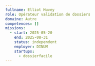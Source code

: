 ```yaml
---
fullname: Elliot Huvey
role: Opérateur validation de dossiers
domaine: Autre
competences: []
missions:
  - start: 2025-05-20
    end: 2025-08-31
    status: independent
    employer: DINUM
    startups:
      - dossierfacile
---
```

